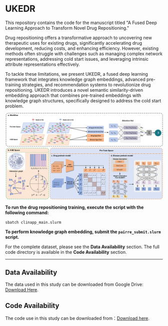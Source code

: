 # UKEDR

This repository contains the code for the manuscript titled "A Fused Deep Learning Approach to Transform Novel Drug Repositioning."

Drug repositioning offers a transformative approach to uncovering new therapeutic uses for existing drugs, significantly accelerating drug development, reducing costs, and enhancing efficiency. However, existing methods often struggle with challenges such as managing complex network representations, addressing cold start issues, and leveraging intrinsic attribute representations effectively.

To tackle these limitations, we present UKEDR, a fused deep learning framework that integrates knowledge graph embeddings, advanced pre-training strategies, and recommendation systems to revolutionize drug repositioning. UKEDR introduces a novel semantic similarity-driven embedding approach that combines pre-trained embeddings with knowledge graph structures, specifically designed to address the cold start problem.


![Model Architecture](图片1.png)




**To run the drug repositioning training, execute the script with the following command:**

```
sbatch clinapp_main.slurm
```

**To perform knowledge graph embedding, submit the `pairre_submit.slurm` script.**

For the complete dataset, please see the **Data Availability** section. The full code directory is available in the **Code Availability** section.

-----



## Data Availability
The data used in this study can be downloaded from Google Drive: [Download Here](https://drive.google.com/file/d/1HJtJoflFfMx4pw8S-nCCASPSkXjyKXw-/view?usp=drive_link).

## Code Availability
The code use in this study can be downloaded from：[Download here](https://drive.google.com/file/d/1Vf9h7fMLvPJmt4ggph084b5Ba99rAFcy/view?usp=drive_link).

